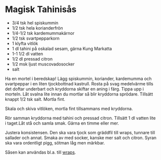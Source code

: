 Magisk Tahinisås
================

- 3/4 tsk hel spiskummin
- 1/2 tsk hela korianderfrön
- 1/4-1/2 tsk kardemummakärnor
- 1/2 tsk svartpepparkorn
- 1 klyfta vitlök
- 1 dl tahini på oskalad sesam, gärna Kung Markatta
- 1-1 1/2 dl vatten
- 1/2 dl pressad citron
- 1/2 msk ljust muscovadosocker
- salt

Ha en mortel i beredskap! Lägg spiskummin, koriander, kardemumma och svartpeppar i en liten tjockbottnad kastrull. Rosta på svag medelvärme tills det doftar underbart och kryddorna skiftar en aning i färg. Tippa upp i morteln. Låt svalna lite innan du mortlar så blir kryddorna sprödare. Tillsätt knappt 1/2 tsk salt. Mortla fint.

Skala och skiva vitlöken, mortla fint tillsammans med kryddorna.

Rör samman kryddorna med tahini och pressad citron. Tillsätt 1 dl vatten lite i taget.Låt stå och samla smak. Gärna en timme eller mer.

Justera konsistensen. Den ska vara tjock som gräddfil till wraps, tunnare till sallader och annat. Smaka av med socker, kanske mer salt och citron. Syran ska vara ordentligt pigg, sötman låg men märkbar. 

Såsen kan användas bl.a. till [wraps](http://taffel.se/recept/wrap-med-tahinisas-och-rodkal).

